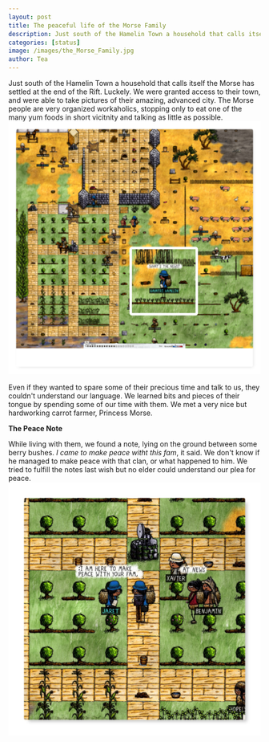 ```yaml
---
layout: post
title: The peaceful life of the Morse Family
description: Just south of the Hamelin Town a household that calls itself the Morse has settled at the end of the Rift.
categories: [status]
image: /images/the_Morse_Family.jpg
author: Tea
---
```


Just south of the Hamelin Town a household that calls itself the Morse has settled at the end of the Rift. Luckely. We were granted access to their town, and were able to take pictures of their amazing, advanced city. The Morse people are very organized workaholics, stopping only to eat one of the many yum foods in short vicitnity and talking as little as possible. ![image](/images/the_Morse_Family.jpg)

Even if they wanted to spare some of their precious time and talk to us, they couldn't understand our language. We learned bits and pieces of their tongue by spending some of our time with them. We met a very nice but hardworking carrot farmer, Princess Morse.

**The Peace Note**

While living with them, we found a note, lying on the ground between some berry bushes. _I came to make peace witht this fam_, it said. We don't know if he managed to make peace with that clan, or what happened to him. We tried to fulfill the notes last wish but no elder could understand our plea for peace. ![image](/images/peace_note_at_morse.jpg)